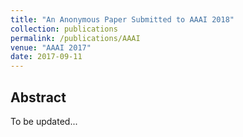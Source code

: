 ```yaml
---
title: "An Anonymous Paper Submitted to AAAI 2018"
collection: publications
permalink: /publications/AAAI
venue: "AAAI 2017"
date: 2017-09-11
---  
```


## Abstract
To be updated...